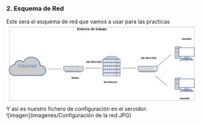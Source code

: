 ### 2. Esquema de Red
Este sera el esquema de red que vamos a usar para las practicas  
![imagen](imagenes/esquema.jpg)  
Y asi es nuestro fichero de configuración en el servidor:  
![imagen](imagenes/Configuración de la red.JPG)
